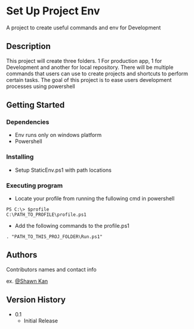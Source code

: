 
# Set Up Project Env

A project to create useful commands and env for Development

## Description

This project will create three folders. 1 For production app, 1 for Development and another for local repository. There will be multiple commands that users can use to create projects and shortcuts to perform certain tasks. The goal of this project is to ease users development processes using powershell

## Getting Started

### Dependencies

* Env runs only on windows platform
* Powershell

### Installing

* Setup StaticEnv.ps1 with path locations


### Executing program

* Locate your profile from running the fullowing cmd in powershell
```
PS C:\> $profile
C:\PATH_TO_PROFILE\profile.ps1
```
* Add the following commands to the profile.ps1
```
. "PATH_TO_THIS_PROJ_FOLDER\Run.ps1"
```



## Authors

Contributors names and contact info

ex. [@Shawn Kan](https://github.com/SKJTCodes)  


## Version History


* 0.1
    * Initial Release

